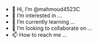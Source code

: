 - 👋 Hi, I’m @mahmoud4523C
- 👀 I’m interested in ...
- 🌱 I’m currently learning ...
- 💞️ I’m looking to collaborate on ...
- 📫 How to reach me ...

<!---
mahmoud4523C/mahmoud4523C is a ✨ special ✨ repository because its `README.md` (this file) appears on your GitHub profile.
You can click the Preview link to take a look at your changes.
--->
